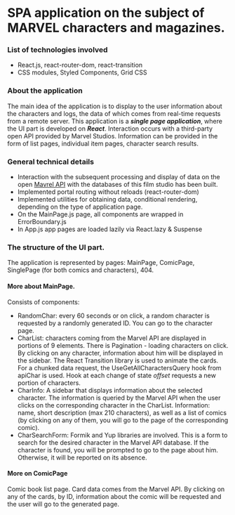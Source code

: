 # SPA application on the subject of MARVEL characters and magazines.

### List of technologies involved
- React.js, react-router-dom, react-transition
- CSS modules, Styled Components, Grid CSS

### About the application
The main idea of the application is to display to the user information about the characters and logs, the data of which comes from real-time requests from a remote server.
This application is a **_single page application_**, where the UI part is developed on **_React_**. Interaction occurs with a third-party open API provided by Marvel Studios.
Information can be provided in the form of list pages, individual item pages, character search results.

### General technical details
- Interaction with the subsequent processing and display of data on the open [Mavrel API](https://developer.marvel.com/) with the databases of this film studio has been built.
- Implemented portal routing without reloads (react-router-dom)
- Implemented utilities for obtaining data, conditional rendering, depending on the type of application page.
- On the MainPage.js page, all components are wrapped in ErrorBoundary.js
- In App.js app pages are loaded lazily via React.lazy & Suspense

### The structure of the UI part.
The application is represented by pages: MainPage, ComicPage, SinglePage (for both comics and characters), 404.
#### More about MainPage.
Consists of components:
- RandomChar: every 60 seconds or on click, a random character is requested by a randomly generated ID. You can go to the character page.
- CharList: characters coming from the Marvel API are displayed in portions of 9 elements. There is Pagination - loading characters on click. By clicking on any character, information about him will be displayed in the sidebar. The React Transition library is used to animate the cards.
For a chunked data request, the UseGetAllCharactersQuery hook from apiChar is used. Hook at each change of state _offset_ requests a new portion of characters.
- CharInfo: A sidebar that displays information about the selected character. The information is queried by the Marvel API when the user clicks on the corresponding character in the CharList. Information: name, short description (max 210 characters), as well as a list of comics (by clicking on any of them, you will go to the page of the corresponding comic).
- CharSearchForm: Formik and Yup libraries are involved. This is a form to search for the desired character in the Marvel API database. If the character is found, you will be prompted to go to the page about him. Otherwise, it will be reported on its absence.
#### More on ComicPage
Comic book list page. Card data comes from the Marvel API. By clicking on any of the cards, by ID, information about the comic will be requested and the user will go to the generated page.
 
